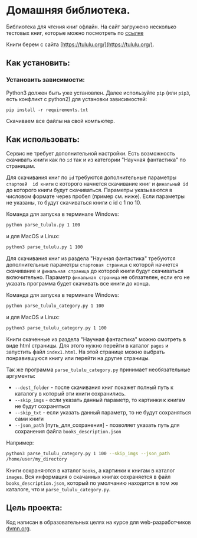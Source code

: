 # Домашняя библиотека.

Библиотека для чтения книг офлайн. На сайт загружено несколько тестовых
книг, которые можно посмотреть по
[ссылке](https://maxkutovoy.github.io/books_parser/pages/index1.html)

Книги берем с сайта [https://tululu.org/](https://tululu.org/).

## Как установить:

### Установить зависимости:

Python3 должен быть уже установлен. Далее используйте `pip` (или `pip3`, есть
конфликт с python2) для установки зависимостей:

```
pip install -r requirements.txt
```

Скачиваем все файлы на свой компьютер. 

## Как использовать:

Сервис не требует дополнительной настройки. Есть возможность скачивать 
книги как по `id` так и из категории "Научная фантастика" по страницам.

Для скачивания книг по `id` требуются дополнительные параметры `стартовй 
id книги` с которого начнется скачивание книг и `финальный id` до которого 
книги будут скачиваться. Параметры указываются в числовом формате через 
пробел (пример см. ниже). Если параметры не указаны, то
будут скачиваться книги с id с 1 по 10.

Команда для запуска в терминале Windows:

```sh
python parse_tululu.py 1 100
```

и для MacOS и Linux:

```sh
python3 parse_tululu.py 1 100
```
Для скачивания книг из раздела "Научная фантастика" требуются 
дополнительные параметры `стартовая страница` с которой начнется скачивание и 
`финальная страница` до которой книги будут скачиваться включительно. 
Параметр `финальная страница` не обязателен, если его не указать программа 
будет скачивать все книги до конца.

Команда для запуска в терминале Windows:

```sh
python parse_tululu_category.py 1 100
```

и для MacOS и Linux:

```sh
python3 parse_tululu_category.py 1 100
```
Книги скаченные из раздела "Научная фантастика" можно смотреть в виде html
страницы. Для этого нужно перейти в каталог `pages` и запустить файл `index1.html`.
На этой странице можно выбрать понравившуюся книгу или перейти на другие страницы.

Так же программа `parse_tululu_category.py` принимает необязательные 
аргументы:

* `--dest_folder` - после скачивания книг покажет полный путь к каталогу в 
  который эти книги сохранились.
* `--skip_imgs` - если указать данный параметр, то картинки к книгам не 
  будут сохраняться
* `--skip_txt` - если указать данный параметр, то не будут сохраняться 
  сами книги
* `--json_path` [путь_для_сохранения] - позволяет указать путь для 
  сохранения файла `books_description.json`

Например:
```sh
python3 parse_tululu_category.py 1 100 --skip_imgs --json_path 
/home/user/my_directory
```

Книги сохраняются в каталог `books`, а картинки к книгам в 
каталог `images`. Вся информация о скачанных книгах сохраняется в файл 
`books_description.json`, который по умолчанию находится в том же 
каталоге, что и `parse_tululu_category.py`.

## Цель проекта:

Код написан в образовательных целях на курсе для
web-разработчиков [dvmn.org](https://dvmn.org/).
